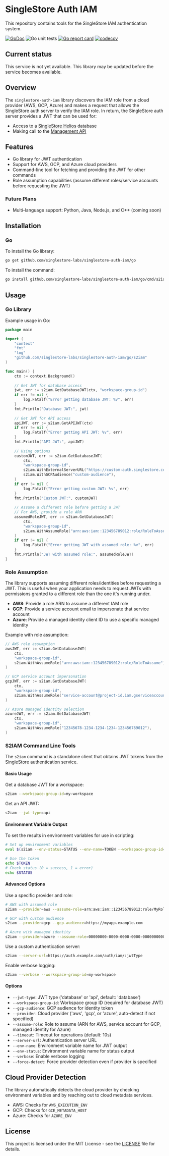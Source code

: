 # SingleStore Auth IAM

This repository contains tools for the SingleStore IAM authentication system.

[![GoDoc](https://godoc.org/github.com/singlestore-labs/singlestore-auth-iam/go/s2iam?status.svg)](https://pkg.go.dev/github.com/singlestore-labs/singlestore-auth-iam/go/s2iam)
![Go unit tests](https://github.com/singlestore-labs/singlestore-auth-iam/actions/workflows/go.yml/badge.svg)
[![Go report card](https://goreportcard.com/badge/github.com/singlestore-labs/singlestore-auth-iam/go)](https://goreportcard.com/report/github.com/singlestore-labs/singlestore-auth-iam/go)
[![codecov](https://codecov.io/gh/singlestore-labs/singlestore-auth-iam/branch/main/graph/badge.svg)](https://codecov.io/gh/singlestore-labs/singlestore-auth-iam)

## Current status

This service is not yet available. This library may be updated before the service becomes available.

## Overview

The `singlestore-auth-iam` library discovers the IAM role from a cloud provider (AWS, GCP, Azure) and
makes a request that allows the SingleStore auth server to verify the IAM role. In return, the SingleStore
auth server provides a JWT that can be used for:

- Access to a [SingleStore Helios](https://www.singlestore.com/product-overview/) database
- Making call to the [Management API](https://docs.singlestore.com/cloud/user-and-workspace-administration/management-api/)

## Features

- Go library for JWT authentication
- Support for AWS, GCP, and Azure cloud providers
- Command-line tool for fetching and providing the JWT for other commands
- Role assumption capabilities (assume different roles/service accounts before requesting the JWT)

### Future Plans
- Multi-language support: Python, Java, Node.js, and C++ (coming soon)

## Installation

### Go

To install the Go library:
```sh
go get github.com/singlestore-labs/singlestore-auth-iam/go
```

To install the command:
```bash
go install github.com/singlestore-labs/singlestore-auth-iam/go/cmd/s2iam@latest
```

## Usage

### Go Library

Example usage in Go:

```go
package main

import (
    "context"
    "fmt"
    "log"
    "github.com/singlestore-labs/singlestore-auth-iam/go/s2iam"
)

func main() {
    ctx := context.Background()
    
    // Get JWT for database access
    jwt, err := s2iam.GetDatabaseJWT(ctx, "workspace-group-id")
    if err != nil {
        log.Fatalf("Error getting database JWT: %v", err)
    }
    fmt.Println("Database JWT:", jwt)
    
    // Get JWT for API access
    apiJWT, err := s2iam.GetAPIJWT(ctx)
    if err != nil {
        log.Fatalf("Error getting API JWT: %v", err)
    }
    fmt.Println("API JWT:", apiJWT)
    
    // Using options
    customJWT, err := s2iam.GetDatabaseJWT(
        ctx,
        "workspace-group-id",
        s2iam.WithExternalServerURL("https://custom-auth.singlestore.com/auth/iam"),
        s2iam.WithGCPAudience("custom-audience"),
    )
    if err != nil {
        log.Fatalf("Error getting custom JWT: %v", err)
    }
    fmt.Println("Custom JWT:", customJWT)
    
    // Assume a different role before getting a JWT
    // For AWS, provide a role ARN
    assumedRoleJWT, err := s2iam.GetDatabaseJWT(
        ctx,
        "workspace-group-id",
        s2iam.WithAssumeRole("arn:aws:iam::123456789012:role/RoleToAssume"),
    )
    if err != nil {
        log.Fatalf("Error getting JWT with assumed role: %v", err)
    }
    fmt.Println("JWT with assumed role:", assumedRoleJWT)
}
```

### Role Assumption

The library supports assuming different roles/identities before requesting a JWT. This is useful when your application needs to request JWTs with permissions granted to a different role than the one it's running under.

- **AWS**: Provide a role ARN to assume a different IAM role
- **GCP**: Provide a service account email to impersonate that service account
- **Azure**: Provide a managed identity client ID to use a specific managed identity

Example with role assumption:

```go
// AWS role assumption
awsJWT, err := s2iam.GetDatabaseJWT(
    ctx,
    "workspace-group-id",
    s2iam.WithAssumeRole("arn:aws:iam::123456789012:role/RoleToAssume"),
)

// GCP service account impersonation
gcpJWT, err := s2iam.GetDatabaseJWT(
    ctx,
    "workspace-group-id",
    s2iam.WithAssumeRole("service-account@project-id.iam.gserviceaccount.com"),
)

// Azure managed identity selection
azureJWT, err := s2iam.GetDatabaseJWT(
    ctx,
    "workspace-group-id",
    s2iam.WithAssumeRole("12345678-1234-1234-1234-123456789012"),
)
```

### S2IAM Command Line Tools

The `s2iam` command is a standalone client that obtains JWT tokens from the SingleStore authentication service.

#### Basic Usage

Get a database JWT for a workspace:
```bash
s2iam --workspace-group-id=my-workspace
```

Get an API JWT:
```bash
s2iam --jwt-type=api
```

#### Environment Variable Output

To set the results in environment variables for use in scripting:

```bash
# Set up environment variables
eval $(s2iam --env-status=STATUS --env-name=TOKEN --workspace-group-id=my-workspace)

# Use the token
echo $TOKEN
# Check status (0 = success, 1 = error)
echo $STATUS
```

#### Advanced Options

Use a specific provider and role:
```bash
# AWS with assumed role
s2iam --provider=aws --assume-role=arn:aws:iam::123456789012:role/MyRole

# GCP with custom audience
s2iam --provider=gcp --gcp-audience=https://myapp.example.com

# Azure with managed identity
s2iam --provider=azure --assume-role=00000000-0000-0000-0000-000000000000
```

Use a custom authentication server:
```bash
s2iam --server-url=https://auth.example.com/auth/iam/:jwtType
```

Enable verbose logging:
```bash
s2iam --verbose --workspace-group-id=my-workspace
```

#### Options

- `--jwt-type`: JWT type ('database' or 'api', default: 'database')
- `--workspace-group-id`: Workspace group ID (required for database JWT)
- `--gcp-audience`: GCP audience for identity token
- `--provider`: Cloud provider ('aws', 'gcp', or 'azure', auto-detect if not specified)
- `--assume-role`: Role to assume (ARN for AWS, service account for GCP, managed identity for Azure)
- `--timeout`: Timeout for operations (default: 10s)
- `--server-url`: Authentication server URL
- `--env-name`: Environment variable name for JWT output
- `--env-status`: Environment variable name for status output
- `--verbose`: Enable verbose logging
- `--force-detect`: Force provider detection even if provider is specified

## Cloud Provider Detection

The library automatically detects the cloud provider by checking environment variables and by
reaching out to cloud metadata services.

- AWS: Checks for `AWS_EXECUTION_ENV`
- GCP: Checks for `GCE_METADATA_HOST`
- Azure: Checks for `AZURE_ENV`

## License
This project is licensed under the MIT License - see the [LICENSE](LICENSE) file for details.

